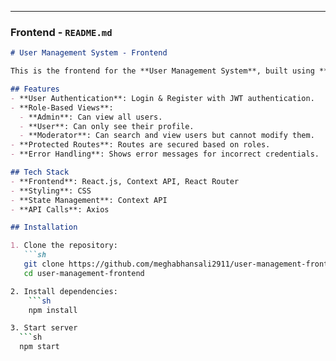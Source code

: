 
---

### **Frontend - `README.md`**
```markdown
# User Management System - Frontend

This is the frontend for the **User Management System**, built using **React, Context API, React Router, and TailwindCSS**.

## Features
- **User Authentication**: Login & Register with JWT authentication.
- **Role-Based Views**:
  - **Admin**: Can view all users.
  - **User**: Can only see their profile.
  - **Moderator**: Can search and view users but cannot modify them.
- **Protected Routes**: Routes are secured based on roles.
- **Error Handling**: Shows error messages for incorrect credentials.

## Tech Stack
- **Frontend**: React.js, Context API, React Router
- **Styling**: CSS
- **State Management**: Context API
- **API Calls**: Axios

## Installation

1. Clone the repository:
   ```sh
   git clone https://github.com/meghabhansali2911/user-management-frontend.git
   cd user-management-frontend

2. Install dependencies:
    ```sh
    npm install

3. Start server
  ```sh
  npm start
